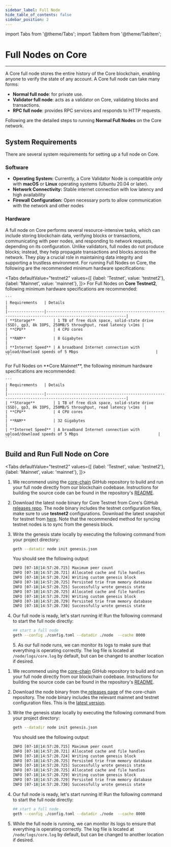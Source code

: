 ```yaml
---
sidebar_label: Full Node
hide_table_of_contents: false
sidebar_position: 2
---
```


import Tabs from '@theme/Tabs';
import TabItem from '@theme/TabItem';

# Full Nodes on Core

---

A Core full node  stores the entire history of the Core blockchain, enabling anyone to verify the state of any account. A Core full node  can take many forms:

- **Normal full node**: for private use.
- **Validator full node**: acts as a validator on Core, validating blocks and transactions.
- **RPC full node**: provides RPC services and responds to HTTP requests.

Following are the detailed steps to running **Normal Full Nodes** on the Core network.

## System Requirements

There are several system requirements for setting up a full node  on Core.

### Software

- **Operating System:** Currently, a Core Validator Node is compatible _only_ with **macOS** or **Linux** operating systems (Ubuntu 20.04 or later).
- **Network Connectivity:** Stable internet connection with low latency and high availability
- **Firewall Configuration:** Open necessary ports to allow communication with the network and other nodes

### Hardware

A full node  on Core performs several resource-intensive tasks, which can include storing blockchain data, verifying blocks or transactions, communicating with peer nodes, and responding to network requests, depending on its configuration. Unlike validators, full nodes do not produce blocks; instead, they help propagate transactions and blocks across the network. They play a crucial role in maintaining data integrity and supporting a trustless environment. For running Full Nodes on Core, the following are the recommended minimum hardware specifications:

<Tabs
defaultValue="testnet2"
values={[
{label: 'Testnet', value: 'testnet2'},
{label: 'Mainnet', value: 'mainnet'},
]}> <TabItem value="testnet2">
For Full Nodes on **Core Testnet2**, following minimum hardware specifications are recommended:

    ```
    | Requirements   | Details                                                                                                 |  
    |----------------|---------------------------------------------------------------------------------------------------------|
    | **Storage**        | 1 TB of free disk space, solid-state drive (SSD), gp3, 8k IOPS, 250MB/S throughput, read latency \<1ms |
    | **CPU**            | 4 CPU cores                                                                    |
    | **RAM**            | 8 Gigabytes                                                                                             |
    | **Internet Speed** | A broadband Internet connection with upload/download speeds of 5 Mbps                                  |
    ```

  </TabItem>

  <TabItem value="mainnet">
    For Full Nodes on **Core Mainnet**, the following minimum hardware specifications are recommended:

    ```
    | Requirements   | Details                                                                                                 |  
    |----------------|---------------------------------------------------------------------------------------------------------|
    | **Storage**        | 1 TB of free disk space, solid-state drive (SSD), gp3, 8k IOPS, 250MB/S throughput, read latency \<1ms  |
    | **CPU**            | 4 CPU cores                                                                                             |
    | **RAM**            | 32 Gigabytes                                                                                            |
    | **Internet Speed** | A broadband Internet connection with upload/download speeds of 5 Mbps                                   |
    ```

  </TabItem>
</Tabs>

## Build and Run Full Node on Core

<Tabs
defaultValue="testnet2"
values={[
{label: 'Testnet', value: 'testnet2'},
{label: 'Mainnet', value: 'mainnet'},
]}> <TabItem value="testnet2">

1. We recommend using the [core-chain](https://github.com/coredao-org/core-chain) GitHub repository to build and run your full node directly from our blockchain codebase. Instructions for building the source code can be found in the repository's [README](https://github.com/coredao-org/core-chain#building-the-source).

2. Download the latest node binary for Core Testnet from Core's GitHub [releases repo](https://github.com/coredao-org/core-chain/releases/latest). The node binary includes the testnet configuration files, make sure to use **testnet2** configurations. Download the latest snapshot for testnet from [here](https://github.com/coredao-org/core-snapshots?tab=readme-ov-file#testnet). Note that the recommended method for syncing testnet nodes is to sync from the genesis block.

3. Write the genesis state locally by executing the following command from your project directory:

    ```bash
    geth --datadir node init genesis.json
    ```

   You should see the following output:

    ```bash
    INFO [07-18|14:57:20.715] Maximum peer count                       ETH=25 LES=0 total=25
    INFO [07-18|14:57:20.721] Allocated cache and file handles         database=/Users/jackcrypto/go/core-chain/node/geth/chaindata cache=16 handles=16
    INFO [07-18|14:57:20.724] Writing custom genesis block
    INFO [07-18|14:57:20.725] Persisted trie from memory database      nodes=25 size=87.18kB time=226.129µs gcnodes=0 gcsize=0.00B gctime=0s livenodes=1 livesize=0.00B
    INFO [07-18|14:57:20.725] Successfully wrote genesis state         database=chaindata                             hash=d90508…5c034a
    INFO [07-18|14:57:20.725] Allocated cache and file handles         database=/Users/jackcrypto/go/core-chain/node/geth/lightchaindata cache=16 handles=16
    INFO [07-18|14:57:20.729] Writing custom genesis block
    INFO [07-18|14:57:20.729] Persisted trie from memory database      nodes=25 size=87.18kB time=178.332µs gcnodes=0 gcsize=0.00B gctime=0s livenodes=1 livesize=0.00B
    INFO [07-18|14:57:20.730] Successfully wrote genesis state         database=lightchaindata                             hash=d90508…5c034a
    ```

4. Our full node is ready, let's start running it! Run the following command to start the full node  directly:

    ```bash
    ## start a full node
    geth --config ./config.toml --datadir ./node  --cache 8000
    ```

   5\. As our full node runs, we can monitor its logs to make sure that everything is operating correctly. The log file is located at `/node/logs/core.log` by default, but can be changed to another location if desired.

    </TabItem>

 <TabItem value="mainnet">

1. We recommend using the [core-chain](https://github.com/coredao-org/core-chain) GitHub repository to build and run your full node directly from our blockchain codebase. Instructions for building the source code can be found in the repository's [README](https://github.com/coredao-org/core-chain#building-the-source).

2. Download the node binary from the[ releases page](https://github.com/coredao-org/core-chain/releases) of the core-chain repository. The node binary includes the relevant mainnet and testnet configuration files. This is the [latest version](https://github.com/coredao-org/core-chain/releases/latest).

3. Write the genesis state locally by executing the following command from your project directory:

    ```bash
    geth --datadir node init genesis.json
    ```

   You should see the following output:

    ```bash
    INFO [07-18|14:57:20.715] Maximum peer count                       ETH=25 LES=0 total=25
    INFO [07-18|14:57:20.721] Allocated cache and file handles         database=/Users/jackcrypto/go/core-chain/node/geth/chaindata cache=16 handles=16
    INFO [07-18|14:57:20.724] Writing custom genesis block
    INFO [07-18|14:57:20.725] Persisted trie from memory database      nodes=25 size=87.18kB time=226.129µs gcnodes=0 gcsize=0.00B gctime=0s livenodes=1 livesize=0.00B
    INFO [07-18|14:57:20.725] Successfully wrote genesis state         database=chaindata                             hash=d90508…5c034a
    INFO [07-18|14:57:20.725] Allocated cache and file handles         database=/Users/jackcrypto/go/core-chain/node/geth/lightchaindata cache=16 handles=16
    INFO [07-18|14:57:20.729] Writing custom genesis block
    INFO [07-18|14:57:20.729] Persisted trie from memory database      nodes=25 size=87.18kB time=178.332µs gcnodes=0 gcsize=0.00B gctime=0s livenodes=1 livesize=0.00B
    INFO [07-18|14:57:20.730] Successfully wrote genesis state         database=lightchaindata                             hash=d90508…5c034a
    ```

4. Our full node is ready, let's start running it! Run the following command to start the full node  directly:

    ```bash
    ## start a full node
    geth --config ./config.toml --datadir ./node  --cache 8000
    ```

5. While the full node is running, we can monitor its logs to ensure that everything is operating correctly. The log file is located at `/node/logs/core.log` by default, but can be changed to another location if desired.
     </TabItem>

</Tabs>